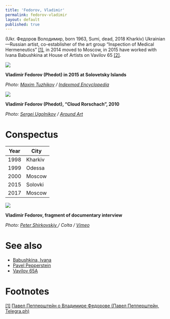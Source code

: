 ```yaml
---
title: 'Fedorov, Vladimir'
permalink: fedorov-vladimir
layout: default
published: true
---
```


(Ukr. Федоров Володимир, born 1963, Sumi, dead, 2018 Kharkiv) Ukrainian—Russian artist, co-establisher of the art group “Inspection of Medical Hermeneutics” <span id="a1">[\[1\]](#f1)</span>, in 2014 moved to Moscow, in 2015 have worked with Ivana Babushkina at House of Artists on Vavilov 65 <span id="a2">[\[2\]](#f2)</span>.

![](/encyclopedia/images/{{page.permalink}}.jpg)

**Vladimir Fedorov (Phedot) in 2015 at Solovetsky Islands**

*Photo: [Maxim Tuzhikov](tuzhikov-maxim) / [Indexmod Encyclopedia](index)*

![](http://aroundart.ru/wp-content/uploads/2014/02/1-8.jpg)

**Vladimir Fedorov (Phedot), “Cloud Rorschach”, 2010**

*Photo: [Sergei Ugolnikov](sergei-ugolnikov) / [Around Art](http://aroundart.ru/?attachment_id=21196)*

# Conspectus

|Year|City|
|----|-----|
|1998|Kharkiv|
|1999|Odessa|
|2000|Moscow|
|2015|Solovki|
|2017|Moscow|

![](https://i.vimeocdn.com/video/480311116.jpg?mw=600&mh=338)

**Vladimir Fedorov, fragment of documentary interview**

*Photo: [Peter Shirkovskiy ](peter-shirkovskiy) / Colta / [Vimeo](https://vimeo.com/99113402)*

# See also

+ [Babushkina, Ivana](petra-ivana-babushkina-artist)
+ [Pavel Pepperstein](pepperstein-pavel)
+ [Vavilov 65A](vavilov-65-a)

# Footnotes

[[1]](#a1) <span id="f1"></span> [Павел Пепперштейн о Владимире Федорове (Павел Пепперштейн, Telegra.ph)](http://telegra.ph/Pavel-Peppershtejn-o-Vladimire-Fedorove-03-21)
